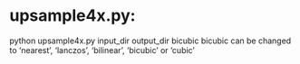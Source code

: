 # upsample4x.py:
python upsample4x.py input_dir output_dir bicubic
bicubic can be changed to ‘nearest’, ‘lanczos’, ‘bilinear’, ‘bicubic’ or ‘cubic’
